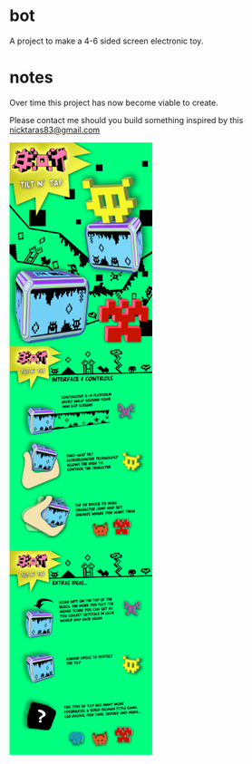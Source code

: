 # bot
A project to make a 4-6 sided screen electronic toy.

# notes

Over time this project has now become viable to create. 

Please contact me should you build something inspired by this nicktaras83@gmail.com

<div style="display: grid; width: 50%; justify-content: center;">

  <img src="https://raw.githubusercontent.com/nicktaras/bot/main/1.jpg">

  <img src="https://raw.githubusercontent.com/nicktaras/bot/main/2.jpg">

  <img src="https://raw.githubusercontent.com/nicktaras/bot/main/3.jpg">

<div>
